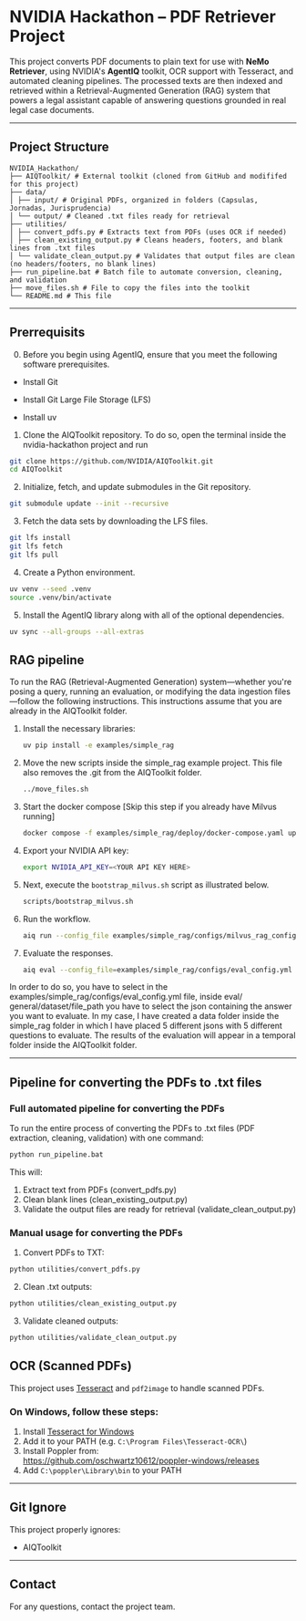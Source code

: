 # NVIDIA Hackathon – PDF Retriever Project

This project converts PDF documents to plain text for use with **NeMo Retriever**, using NVIDIA's **AgentIQ** toolkit, OCR support with Tesseract, and automated cleaning pipelines. The processed texts are then indexed and retrieved within a Retrieval-Augmented Generation (RAG) system that powers a legal assistant capable of answering questions grounded in real legal case documents.

---

## Project Structure
```
NVIDIA_Hackathon/
├── AIQToolkit/ # External toolkit (cloned from GitHub and modififed for this project)
├── data/
│ ├── input/ # Original PDFs, organized in folders (Capsulas, Jornadas, Jurisprudencia)
│ └── output/ # Cleaned .txt files ready for retrieval
├── utilities/
│ ├── convert_pdfs.py # Extracts text from PDFs (uses OCR if needed)
│ ├── clean_existing_output.py # Cleans headers, footers, and blank lines from .txt files
│ └── validate_clean_output.py # Validates that output files are clean (no headers/footers, no blank lines)
├── run_pipeline.bat # Batch file to automate conversion, cleaning, and validation
├── move_files.sh # File to copy the files into the toolkit
└── README.md # This file
```
---

## Prerrequisits

0) Before you begin using AgentIQ, ensure that you meet the following software prerequisites.

- Install Git

- Install Git Large File Storage (LFS)

- Install uv

1) Clone the AIQToolkit repository. To do so, open the terminal inside the nvidia-hackathon project and run

```bash
git clone https://github.com/NVIDIA/AIQToolkit.git
cd AIQToolkit
```

2) Initialize, fetch, and update submodules in the Git repository.

```bash
git submodule update --init --recursive
```

3) Fetch the data sets by downloading the LFS files.

```bash
git lfs install
git lfs fetch
git lfs pull
```


4) Create a Python environment.

```bash
uv venv --seed .venv
source .venv/bin/activate
```

5) Install the AgentIQ library along with all of the optional dependencies. 

```bash
uv sync --all-groups --all-extras
```


## RAG pipeline

To run the RAG (Retrieval-Augmented Generation) system—whether you're posing a query, running an evaluation, or modifying the data ingestion files—follow the following instructions. This instructions assume that you are already in the AIQToolkit folder.

1) Install the necessary libraries:
    ```bash
    uv pip install -e examples/simple_rag
    ```

2) Move the new scripts inside the simple_rag example project. This file also removes the .git from the AIQToolkit folder.
    ```bash
    ../move_files.sh
    ```

3) Start the docker compose [Skip this step if you already have Milvus running]
    ```bash
    docker compose -f examples/simple_rag/deploy/docker-compose.yaml up -d
    ```

4) Export your NVIDIA API key:
    ```bash
    export NVIDIA_API_KEY=<YOUR API KEY HERE>
    ```

5) Next, execute the `bootstrap_milvus.sh` script as illustrated below.
    ```bash
    scripts/bootstrap_milvus.sh
    ```

6) Run the workflow.
    ```bash
    aiq run --config_file examples/simple_rag/configs/milvus_rag_config.yml --input "¿Qué criterios utiliza el Tribunal Supremo y las Audiencias Provinciales para diferenciar entre un discurso amparado por la libertad de expresión y un discurso que constituye delito de odio según el artículo 510 del Código Penal?"
    ```

7) Evaluate the responses.
   ```bash
   aiq eval --config_file=examples/simple_rag/configs/eval_config.yml
   ```
In order to do so, you have to select in the examples/simple_rag/configs/eval_config.yml file, inside eval/ general/dataset/file_path you have to select the json containing the answer you want to evaluate. In my case, I have created a data folder inside the simple_rag folder in which I have placed 5 different jsons with 5 different questions to evaluate.
The results of the evaluation will appear in a temporal folder inside the AIQToolkit folder.

---


## Pipeline for converting the PDFs to .txt files
### Full automated pipeline for converting the PDFs

To run the entire process of converting the PDFs to .txt files (PDF extraction, cleaning, validation) with one command:

```bash
python run_pipeline.bat
```

This will:
1. Extract text from PDFs (convert_pdfs.py)
2. Clean blank lines (clean_existing_output.py)
3. Validate the output files are ready for retrieval (validate_clean_output.py)

### Manual usage for converting the PDFs
1. Convert PDFs to TXT:
```bash
python utilities/convert_pdfs.py
```
2. Clean .txt outputs:
```bash
python utilities/clean_existing_output.py
```
3. Validate cleaned outputs:
```bash
python utilities/validate_clean_output.py
```   


## OCR (Scanned PDFs)

This project uses [Tesseract](https://github.com/tesseract-ocr/tesseract) and `pdf2image` to handle scanned PDFs.

### On Windows, follow these steps:

1. Install [Tesseract for Windows](https://github.com/UB-Mannheim/tesseract/wiki)
2. Add it to your PATH (e.g. `C:\Program Files\Tesseract-OCR\`)
3. Install Poppler from:  
   https://github.com/oschwartz10612/poppler-windows/releases
4. Add `C:\poppler\Library\bin` to your PATH

---

## Git Ignore

This project properly ignores:

- AIQToolkit

---

## Contact

For any questions, contact the project team.
